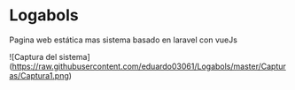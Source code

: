 # Logabols
Pagina web estática mas sistema basado en laravel con vueJs


![Captura del sistema]
(https://raw.githubusercontent.com/eduardo03061/Logabols/master/Capturas/Captura1.png)
